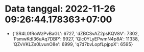# Data tanggal: 2022-11-26 09:26:44.178363+07:00

* {'SR4L0fRoWzPvBaGL': 6727, 'dZBCSvAZ2psKQV8V': 7302, 'PsmwKdI36uAq7DBP': 9927, 'Qlc0YLyEPwmN4p8A': 11338, 'QZvVKLZs0LvunO8e': 6999, 'q7d7bvLopfLpjppX': 6595}
